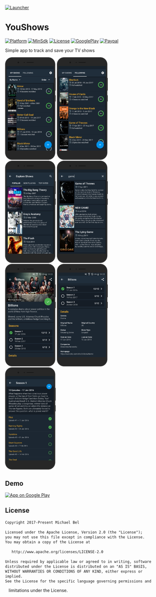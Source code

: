 [apk-url]:          https://github.com/michaelbel/youshows/blob/master/app/release/shows-v1.0.2.apk
[paypal-url]:       https://paypal.me/michaelbel
[github-url]:       https://github.com/michaelbel/youshows
[licence-url]:      http://www.apache.org/licenses/LICENSE-2.0
[arsenal-url]:      none
[googleplay-url]:   https://play.google.com/store/apps/details?id=org.michaelbel.shows

[launcher-path]: ../master/app/src/main/res/mipmap-xxxhdpi/ic_launcher_round.png

[minsdk-badge]:       https://img.shields.io/badge/minSdkVersion-21-009688.svg
[paypal-badge]:       https://img.shields.io/badge/Donate-Paypal-009688.svg
[license-badge]:      https://img.shields.io/badge/License-Apache_v2.0-009688.svg
[arsenal-badge]:      https://img.shields.io/badge/Android%20Arsenal-BottomSheet-009688.svg?style=flat
[platform-badge]:     https://img.shields.io/badge/Platform-Android-009688.svg
[googleplay-badge]:   https://img.shields.io/badge/Google_Play-Demo-009688.svg

<!------------------------------------------------------------------------------------------------------------------------------------->

[![Launcher][Launcher-path]][github-url]
# YouShows

[![Platform][platform-badge]][github-url]
[![MinSdk][minsdk-badge]][github-url]
[![License][license-badge]][licence-url]
[![GooglePlay][googleplay-badge]][googleplay-url]
[![Paypal][paypal-badge]][paypal-url]

Simple app to track and save your TV shows

<div style="dispaly:flex">
    <img style="margin-left:0px;" src="/images/render/1.png" width="33%">
    <img style="margin-left:0px;" src="/images/render/2.png" width="33%">
    <img style="margin-left:0px;" src="/images/render/3.png" width="33%">
    <img style="margin-left:0px;" src="/images/render/4.png" width="33%">
    <img style="margin-left:0px;" src="/images/render/5.png" width="33%">
    <img style="margin-left:0px;" src="/images/render/6.png" width="33%">
    <img style="margin-left:0px;" src="/images/render/7.png" width="33%">
</div>

## Demo
<a href="https://play.google.com/store/apps/details?id=org.michaelbel.bottomsheetdialog" target="_blank">
  <img alt="App on Google Play" src="https://goo.gl/cR2qQH" height="100"/>
</a>

## License
    Copyright 2017-Present Michael Bel

    Licensed under the Apache License, Version 2.0 (the "License");
    you may not use this file except in compliance with the License.
    You may obtain a copy of the License at

       http://www.apache.org/licenses/LICENSE-2.0

    Unless required by applicable law or agreed to in writing, software
    distributed under the License is distributed on an "AS IS" BASIS,
    WITHOUT WARRANTIES OR CONDITIONS OF ANY KIND, either express or implied.
    See the License for the specific language governing permissions and
    limitations under the License.
